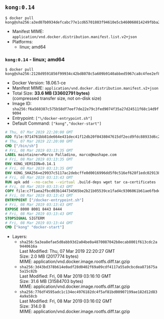 ## `kong:0.14`

```console
$ docker pull kong@sha256:a3ed07b0934defcabc77e1cd65701803f94610e5cb460060814249fbba28362c
```

-	Manifest MIME: `application/vnd.docker.distribution.manifest.list.v2+json`
-	Platforms:
	-	linux; amd64

### `kong:0.14` - linux; amd64

```console
$ docker pull kong@sha256:2128d9591856f99934c42bd8078c5a609b9140abbed5967ca8c4fee2ef8e8328
```

-	Docker Version: 18.06.1-ce
-	Manifest MIME: `application/vnd.docker.distribution.manifest.v2+json`
-	Total Size: **33.6 MB (33602791 bytes)**  
	(compressed transfer size, not on-disk size)
-	Image ID: `sha256:f6a560387c575b58df7eef7de22e79c3fed9074f35a27d24511f68c14d9f9094`
-	Entrypoint: `["\/docker-entrypoint.sh"]`
-	Default Command: `["kong","docker-start"]`

```dockerfile
# Thu, 07 Mar 2019 22:20:00 GMT
ADD file:9714761bb81de664e431dec41f12db20f0438047615df2ecd9fdc88933d6c20f in / 
# Thu, 07 Mar 2019 22:20:00 GMT
CMD ["/bin/sh"]
# Fri, 08 Mar 2019 03:13:35 GMT
LABEL maintainer=Marco Palladino, marco@mashape.com
# Fri, 08 Mar 2019 03:13:35 GMT
ENV KONG_VERSION=0.14.1
# Fri, 08 Mar 2019 03:13:35 GMT
ENV KONG_SHA256=e29937c5117ac2debcffe0d0016996dd5f0c516ef628f1edc029138715981387
# Fri, 08 Mar 2019 03:13:43 GMT
RUN apk add --no-cache --virtual .build-deps wget tar ca-certificates 	&& apk add --no-cache libgcc openssl pcre perl tzdata curl 	&& wget -O kong.tar.gz "https://bintray.com/kong/kong-community-edition-alpine-tar/download_file?file_path=kong-community-edition-$KONG_VERSION.apk.tar.gz" 	&& echo "$KONG_SHA256 *kong.tar.gz" | sha256sum -c - 	&& tar -xzf kong.tar.gz -C /tmp 	&& rm -f kong.tar.gz 	&& cp -R /tmp/usr / 	&& rm -rf /tmp/usr 	&& cp -R /tmp/etc / 	&& rm -rf /tmp/etc 	&& apk del .build-deps
# Fri, 08 Mar 2019 03:13:43 GMT
COPY file:c7f1aea2fbcd03b144734565be2b21b05539ce1fad4c9306061b61ae6fbde4f0 in /docker-entrypoint.sh 
# Fri, 08 Mar 2019 03:13:43 GMT
ENTRYPOINT ["/docker-entrypoint.sh"]
# Fri, 08 Mar 2019 03:13:43 GMT
EXPOSE 8000 8001 8443 8444
# Fri, 08 Mar 2019 03:13:43 GMT
STOPSIGNAL SIGTERM
# Fri, 08 Mar 2019 03:13:44 GMT
CMD ["kong" "docker-start"]
```

-	Layers:
	-	`sha256:5a3ea8efae5d0abb93d2a04be0a4870087042b8ecab8001f613cdc2a9440616a`  
		Last Modified: Thu, 07 Mar 2019 22:20:27 GMT  
		Size: 2.0 MB (2017774 bytes)  
		MIME: application/vnd.docker.image.rootfs.diff.tar.gzip
	-	`sha256:3d43bd378b614e0adf28d0402f69a09cdf4117a55a9cbcdea871675a5a15c82b`  
		Last Modified: Fri, 08 Mar 2019 03:16:10 GMT  
		Size: 31.6 MB (31584703 bytes)  
		MIME: application/vnd.docker.image.rootfs.diff.tar.gzip
	-	`sha256:776df4595adc1c134ec4976182dc4f5af81bd00907199ae182d12d834a9a58cb`  
		Last Modified: Fri, 08 Mar 2019 03:16:02 GMT  
		Size: 314.0 B  
		MIME: application/vnd.docker.image.rootfs.diff.tar.gzip
